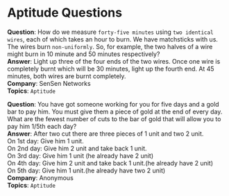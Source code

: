 # Aptitude Questions

**Question**: How do we measure `forty-five minutes` using `two identical wires`, each of which takes an hour to burn. We have matchsticks with us. The wires burn `non-uniformly`. So, for example, the two halves of a wire might burn in 10 minute and 50 minutes respectively?<br/>
**Answer**: Light up three of the four ends of the two wires. Once one wire is completely burnt which will be 30 minutes, light up the fourth end. At 45 minutes, both wires are burnt completely.<br/>
**Company**: SenSen Networks <br/>
**Topics**: `Aptitude`

**Question**: You have got someone working for you for five days and a gold bar to pay him. You must give them a piece of gold at the end of every day. What are the fewest number of cuts to the bar of gold that will allow you to pay him 1/5th each day?<br/>
**Answer**: After two cut there are three pieces of 1 unit and two 2 unit.<br/>
On 1st day: Give him 1 unit.<br/>
On 2nd day: Give him 2 unit and take back 1 unit.<br/>
On 3rd day: Give him 1 unit (he already have 2 unit)<br/>
On 4th day: Give him 2 unit and take back 1 unit.(he already have 2 unit)<br/>
On 5th day: Give him 1 unit.(he already have  two 2 unit)<br/>
**Company**: Anonymous <br/>
**Topics**: `Aptitude`

